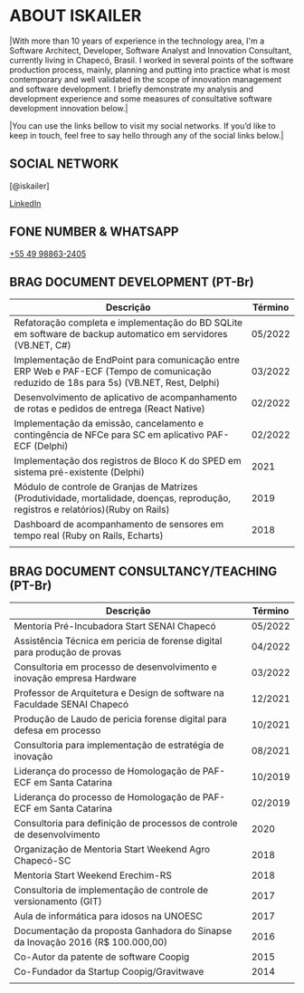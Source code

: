 # ABOUT ISKAILER


|With more than 10 years of experience in the technology area, I'm a Software Architect, Developer, Software Analyst and Innovation Consultant, currently living in Chapecó, Brasil. I worked in several points of the software production process, mainly, planning and putting into practice what is most contemporary and well validated in the scope of innovation management and software development.
I briefly demonstrate my analysis and development experience and some measures of consultative software development innovation below.|

|You can use the links bellow to visit my social networks. If you’d like to keep in touch, feel free to say hello through any of the social links below.|



## SOCIAL NETWORK

[@iskailer]

[LinkedIn](https://www.linkedin.com/in/iskailer/)

## FONE NUMBER & WHATSAPP

[+55 49 98863-2405](https://wa.me/+5549988632405)

## BRAG DOCUMENT DEVELOPMENT (PT-Br)

| Descrição                                                                                                                                | Término |
|------------------------------------------------------------------------------------------------------------------------------------------|---------|
| Refatoração completa e implementação do BD SQLite em software de backup automatico em servidores (VB.NET, C#)                            | 05/2022 |
| Implementação de EndPoint para comunicação entre ERP Web e PAF-ECF (Tempo de comunicação reduzido de 18s para 5s) (VB.NET, Rest, Delphi) | 03/2022 |
| Desenvolvimento de aplicativo de acompanhamento de rotas e pedidos de entrega (React Native)                                             | 02/2022 |
| Implementação da emissão, cancelamento e contingência de NFCe para SC em aplicativo PAF-ECF (Delphi)                                     | 02/2022 |
| Implementação dos registros de Bloco K do SPED em sistema pré-existente (Delphi)                                                         |    2021 |
| Módulo de controle de Granjas de Matrizes (Produtividade, mortalidade, doenças, reprodução, registros e relatórios)(Ruby on Rails)       |    2019 |
| Dashboard de acompanhamento de sensores em tempo real (Ruby on Rails, Echarts)                                                           |    2018 |
|                                                                                                                                          |         |


## BRAG DOCUMENT CONSULTANCY/TEACHING (PT-Br)

| Descrição                                                                           | Término |
|-------------------------------------------------------------------------------------|---------|
| Mentoria Pré-Incubadora Start SENAI Chapecó                                         | 05/2022 |
| Assistência Técnica em pericia de forense digital para produção de provas           | 04/2022 |
| Consultoria em processo de desenvolvimento e inovação empresa Hardware              | 03/2022 |
| Professor de Arquitetura e Design de software na Faculdade SENAI Chapecó            | 12/2021 |
| Produção de Laudo de pericia forense digital para defesa em processo                | 10/2021 |
| Consultoria para implementação de estratégia de inovação                            | 08/2021 |
| Liderança do processo de Homologação de PAF-ECF em Santa Catarina                   | 10/2019 |
| Liderança do processo de Homologação de PAF-ECF em Santa Catarina                   | 02/2019 |
| Consultoria para definição de processos de controle de desenvolvimento              |    2020 |
| Organização de Mentoria Start Weekend Agro Chapecó-SC                               |    2018 |
| Mentoria Start Weekend Erechim-RS                                                   |    2018 |
| Consultoria de implementação de controle de versionamento (GIT)                     |    2017 |
| Aula de informática para idosos na UNOESC                                           |    2017 |
| Documentação da proposta Ganhadora do Sinapse da Inovação 2016 (R$ 100.000,00)      |    2016 |
| Co-Autor da patente de software Coopig                                              |    2015 |
| Co-Fundador da Startup Coopig/Gravitwave                                            |    2014 |
|                                                                                     |         |

